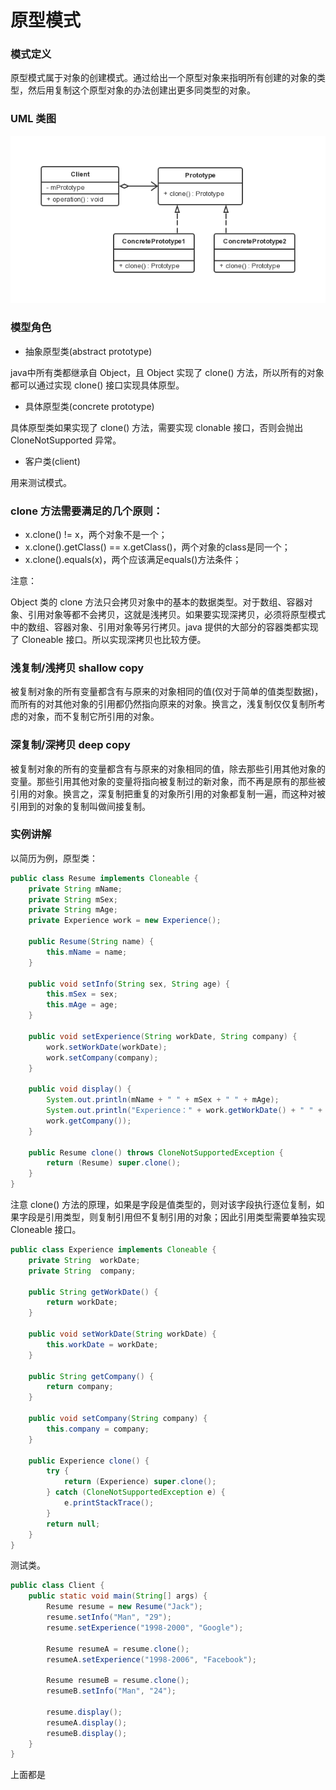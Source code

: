 原型模式
===

### 模式定义

原型模式属于对象的创建模式。通过给出一个原型对象来指明所有创建的对象的类型，然后用复制这个原型对象的办法创建出更多同类型的对象。

### UML 类图

![Alt text](img/prototype.png)

### 模型角色

- 抽象原型类(abstract prototype)

java中所有类都继承自 Object，且 Object 实现了 clone() 方法，所以所有的对象都可以通过实现 clone() 接口实现具体原型。

- 具体原型类(concrete prototype)

具体原型类如果实现了 clone() 方法，需要实现 clonable 接口，否则会抛出 CloneNotSupported 异常。

- 客户类(client)

用来测试模式。

### clone 方法需要满足的几个原则：

- x.clone() != x，两个对象不是一个；
- x.clone().getClass() == x.getClass()，两个对象的class是同一个；
- x.clone().equals(x)，两个应该满足equals()方法条件；

注意：

Object 类的 clone 方法只会拷贝对象中的基本的数据类型。对于数组、容器对象、引用对象等都不会拷贝，这就是浅拷贝。如果要实现深拷贝，必须将原型模式中的数组、容器对象、引用对象等另行拷贝。java 提供的大部分的容器类都实现了 Cloneable 接口。所以实现深拷贝也比较方便。

### 浅复制/浅拷贝 shallow copy

被复制对象的所有变量都含有与原来的对象相同的值(仅对于简单的值类型数据)，而所有的对其他对象的引用都仍然指向原来的对象。换言之，浅复制仅仅复制所考虑的对象，而不复制它所引用的对象。

### 深复制/深拷贝 deep copy

被复制对象的所有的变量都含有与原来的对象相同的值，除去那些引用其他对象的变量。那些引用其他对象的变量将指向被复制过的新对象，而不再是原有的那些被引用的对象。换言之，深复制把重复的对象所引用的对象都复制一遍，而这种对被引用到的对象的复制叫做间接复制。

### 实例讲解

以简历为例，原型类：

```java
public class Resume implements Cloneable {
    private String mName;
    private String mSex;
    private String mAge;
    private Experience work = new Experience();

    public Resume(String name) {
        this.mName = name;
    }

    public void setInfo(String sex, String age) {
        this.mSex = sex;
        this.mAge = age;
    }

    public void setExperience(String workDate, String company) {
        work.setWorkDate(workDate);
        work.setCompany(company);
    }

    public void display() {
        System.out.println(mName + " " + mSex + " " + mAge);
        System.out.println("Experience：" + work.getWorkDate() + " " +
        work.getCompany());
    }

    public Resume clone() throws CloneNotSupportedException {
        return (Resume) super.clone();
    }
}
```
注意 clone() 方法的原理，如果是字段是值类型的，则对该字段执行逐位复制，如果字段是引用类型，则复制引用但不复制引用的对象；因此引用类型需要单独实现 Cloneable 接口。

```java
public class Experience implements Cloneable {
    private String  workDate;
    private String  company;

    public String getWorkDate() {
        return workDate;
    }

    public void setWorkDate(String workDate) {
        this.workDate = workDate;
    }

    public String getCompany() {
        return company;
    }

    public void setCompany(String company) {
        this.company = company;
    }

    public Experience clone() {
        try {
            return (Experience) super.clone();
        } catch (CloneNotSupportedException e) {
            e.printStackTrace();
        }
        return null;
    }
}
```

测试类。

```java
public class Client {
    public static void main(String[] args) {
        Resume resume = new Resume("Jack");
        resume.setInfo("Man", "29");
        resume.setExperience("1998-2000", "Google");

        Resume resumeA = resume.clone();
        resumeA.setExperience("1998-2006", "Facebook");

        Resume resumeB = resume.clone();
        resumeB.setInfo("Man", "24");

        resume.display();
        resumeA.display();
        resumeB.display();
    }
}
```

上面都是
